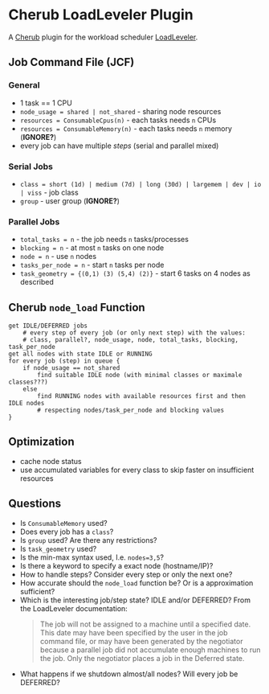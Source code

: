 # Cherub LoadLeveler Plugin

A [Cherub](http://www.cs.uni-potsdam.de/bs/research/cluster/index.html#greenit "CHERUB: power consumption aware cluster resource management") plugin for the workload scheduler [LoadLeveler](http://www-03.ibm.com/systems/software/loadleveler/ "Tivoli Workload Scheduler LoadLeveler").

## Job Command File (JCF)

### General
- 1 task == 1 CPU
- `node_usage = shared | not_shared` - sharing node resources
- `resources = ConsumableCpus(n)` - each tasks needs `n` CPUs
- `resources = ConsumableMemory(n)` - each tasks needs `n` memory
(__IGNORE?__)
- every job can have multiple _steps_ (serial and parallel mixed)

### Serial Jobs
- `class = short (1d) | medium (7d) | long (30d) | largemem | dev | io | viss` - job class
- `group` - user group (__IGNORE?__)

### Parallel Jobs
- `total_tasks = n` - the job needs `n` tasks/processes
- `blocking = n` - at most `n` tasks on one node
- `node = n` - use `n` nodes
- `tasks_per_node = n` - start `n` tasks per node
- `task_geometry = {(0,1) (3) (5,4) (2)}` - start 6 tasks on 4 nodes as described

## Cherub `node_load` Function

    get IDLE/DEFERRED jobs
        # every step of every job (or only next step) with the values:
        # class, parallel?, node_usage, node, total_tasks, blocking, task_per_node
    get all nodes with state IDLE or RUNNING
    for every job (step) in queue {
        if node_usage == not_shared
            find suitable IDLE node (with minimal classes or maximale classes???)
        else
            find RUNNING nodes with available resources first and then IDLE nodes
            # respecting nodes/task_per_node and blocking values
    }
        

## Optimization
* cache node status
* use accumulated variables for every class to skip faster on insufficient resources

## Questions
- Is `ConsumableMemory` used?
- Does every job has a `class`?
- Is `group` used? Are there any restrictions?
- Is `task_geometry` used?
- Is the min-max syntax used, I.e. `nodes=3,5`?
- Is there a keyword to specify a exact node (hostname/IP)?
- How to handle steps? Consider every step or only the next one?
- How accurate should the `node_load` function be? Or is a approximation sufficient?
- Which is the interesting job/step state? IDLE and/or DEFERRED? From the LoadLeveler documentation:
    > The job will not be assigned to a machine until a specified date.
    > This date may have been specified by the user in the job command
    > file, or may have been generated by the negotiator because a parallel
    > job did not accumulate enough machines to run the job. Only the
    > negotiator places a job in the Deferred state.
- What happens if we shutdown almost/all nodes? Will every job be DEFERRED?

